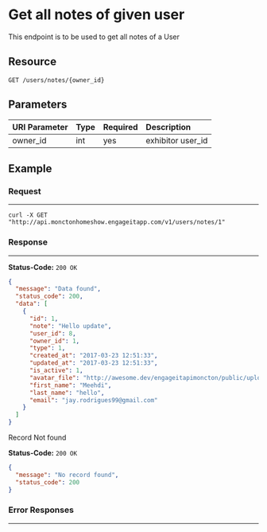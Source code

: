# Get all notes of given user

This endpoint is to be used to get all notes of a User

## Resource

```
GET /users/notes/{owner_id}
```

## Parameters

URI Parameter | Type | Required | Description
:------------ | :--- | :------- | :----------------
owner_id            | int  | yes      | exhibitor user_id

## Example

### Request

--------------------------------------------------------------------------------

```curl
curl -X GET "http://api.monctonhomeshow.engageitapp.com/v1/users/notes/1"
```

### Response

--------------------------------------------------------------------------------

**Status-Code:** `200 OK`

```json
{
  "message": "Data found",
  "status_code": 200,
  "data": [
    {
      "id": 1,
      "note": "Hello update",
      "user_id": 8,
      "owner_id": 1,
      "type": 1,
      "created_at": "2017-03-23 12:51:33",
      "updated_at": "2017-03-23 12:51:33",
      "is_active": 1,
      "avatar_file": "http://awesome.dev/engageitapimoncton/public/uploads/profile_pics/52e601c07640ffae2626e516a0489b00.jpg",
      "first_name": "Meehdi",
      "last_name": "hello",
      "email": "jay.rodrigues99@gmail.com"
    }
  ]
}
```

Record Not found

**Status-Code:** `200 OK`

```json
{
  "message": "No record found",
  "status_code": 200
}
```
### Error Responses

--------------------------------------------------------------------------------
